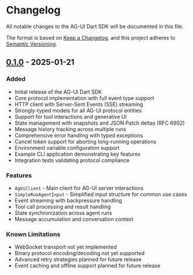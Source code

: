 # Changelog

All notable changes to the AG-UI Dart SDK will be documented in this file.

The format is based on [Keep a Changelog](https://keepachangelog.com/en/1.1.0/),
and this project adheres to [Semantic Versioning](https://semver.org/spec/v2.0.0.html).

## [0.1.0] - 2025-01-21

### Added
- Initial release of the AG-UI Dart SDK
- Core protocol implementation with full event type support
- HTTP client with Server-Sent Events (SSE) streaming
- Strongly-typed models for all AG-UI protocol entities
- Support for tool interactions and generative UI
- State management with snapshots and JSON Patch deltas (RFC 6902)
- Message history tracking across multiple runs
- Comprehensive error handling with typed exceptions
- Cancel token support for aborting long-running operations
- Environment variable configuration support
- Example CLI application demonstrating key features
- Integration tests validating protocol compliance

### Features
- `AgUiClient` - Main client for AG-UI server interactions
- `SimpleRunAgentInput` - Simplified input structure for common use cases
- Event streaming with backpressure handling
- Tool call processing and result handling
- State synchronization across agent runs
- Message accumulation and conversation context

### Known Limitations
- WebSocket transport not yet implemented
- Binary protocol encoding/decoding not yet supported
- Advanced retry strategies planned for future release
- Event caching and offline support planned for future release

[0.1.0]: https://github.com/ag-ui-protocol/ag-ui/releases/tag/dart-v0.1.0